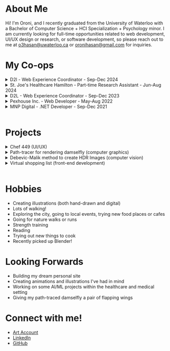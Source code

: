 # About Me

Hi! I'm Oroni, and I recently graduated from the University of Waterloo with a Bachelor of Computer Science + HCI Specialization + Psychology minor. I am currently looking for full-time opportunities related to web development, UI/UX design or research, or software development, so please reach out to me at o3hasan@uwaterloo.ca or oronihasan@gmail.com for inquiries.

# My Co-ops

<details>
  <summary>D2l - Web Experience Coordinator - Sep-Dec 2024</summary>
  <ul>
    <li>Helped my team rebrand <a href="d2l.com">d2l.com</a> by creating custom WordPress blocks using PHP, SCSS, JavaScript, HTML</li>
    <li>Identified audience segments in GA4 to assist with A/B testing in Mutiny, helping us personalize web experiences for different regions and industries; we saw a conversion rate increase of about 4% in one of our segments as a result</li>
    <li>Automated manual tasks in Google Sheets using Apps Script and JavaScript</li>
    <li>Collaborated with integrated marketing teams to create or update campaigns and events on our site</li>
  </ul>
</details>

<details>
  <summary>St. Joe's Healthcare Hamilton - Part-time Research Assistant - Jun-Aug 2024</summary>
  <ul>
    <li>Explored the question of whether respiratory infection rates among children can predict respiratory infection rates among the elderly to enforce sooner preventative measures</li>
    <ul>
      <li>Filtered and analyzed 10 years of collected data in Excel, plotting out trends over the years</li>
      <li>Wrote a <a href="https://docs.google.com/document/d/11BIxPAbYSS2TFHtB-xkot4pSS1u57TQS9h8ceGyNb6k/edit?usp=sharing">summary</a> of the results, finding that RSV infection rates among children can help us predict seasonal peaks</li>
      <li>Implemented <a href="https://github.com/unironi/SARIMA-on-respiratory-database">SARIMA</a> in Python to forcast future peak</li>
    </ul>
    <li>Collaborated with a group of McMaster undergraduate students to help them set up their study "<a href="https://1drv.ms/b/c/bcae31a56b7c8e2c/EWIQ4GhJVuFApuxO8cj4yi4Bf4Rr28DF_V31pjIi9HQc0Q?e=LNyyfr">Snooze-to-Defuse</a>" in REDCap</li>
    <li>Filtered, graphed, and analyzed 20 years of collected data on bacterial infection rates in both hospital and non-hospital acquired infections, presenting linear regression <a href="https://drive.google.com/file/d/1u2zye6CnDxRI7f8jxqjhK_YtfXZLK-ob/view?usp=sharing">graphs and trends</a> to a small group of researchers</li>
  </ul>
  
</details>

<details>
  <summary>D2L - Web Experience Coordinator - Sep-Dec 2023</summary>
  <ul>
    <li>Designed and built a custom pop-up widget to promote content to visitors using WordPress ACF, PHP, CSS, HTML, and Javascript; this widget allowed adding a large image, heading, description, CTA, and video with thumbnail, as well as choosing a pop-up activation and theme colour </li>
    <li>Helped with debugging existing features e.g. adding mobile view and video option for customer quote-blocks</li>
    <li>Automated the following process: fetching leads from Salesforce into a new Excel tab and emailing the marketing team this updated sheet everyday
      <ul>
        <li>I used Power Query to fetch data from Salesforce (this was kind of finnicky)</li>
        <li>Then wrote a short script using Office Script to create a new tab in the Excel sheet named with the current date and populate the sheet with the data</li>
        <li>I then used Power Automate to run the script and email everyone on a schedule</li>
      </ul>
    </li>
    <li>Created a signature module in Marketo using HTML so users can drag and drop when creating emails instead of manually adding their signatures</li>
    <li>Created and updated pages for events and campaigns while collaborating with other marketing teams</li>
    <li>Extracted and reported analyses from Power BI</li>
  </ul>
</details>

<details>
  <summary>Pexhouse Inc. - Web Developer - May-Aug 2022</summary>
  <ul>
    <li>Adjusted page layouts using WordPress editor and modified WooCommerce code snippets for email templates to enhance the appearance of the site and emails</li>
    <li>Created staging site to thoroughly debug and test features before pushing to live, such as resolving PHP version, theme, and plugin conflicts </li>
    <li>Ensured higher performance and availability by updating nameservers, enhancing security, and doing additional configurations through LiquidWeb, Bluehost, cPanel, and Cloudflare</li>
    <li>Improved site safety with Cloudflare and WordPress plugins</li>
    <li>Enhanced backend features for admin such as adding courier options through custom WordPress PHP snippets</li>
  </ul>
</details>

<details>
  <summary>MNP Digital - .NET Developer - Sep-Dec 2021</summary>
  <ul>
    <li>Managed DevOps during development sprints and testing cycles, which included detecting and reporting defects in the product through many, many manual tests</li>
    <li>Configured and debugged Microsoft Dynamics 365 forms, entitities, snippets, attributes, workflows, etc.</li>
    <li>Created visualizations including report views, charts, dashboards in D365</li>
    <li>Created support material for clients like training videos and documentation on product</li>
    <li>Collaborated with QA, developers, and project manager using the Agile method to ensure timely and high-quality deliverables</li>
  </ul>
</details>
<br>

# Projects

<details>
  <summary>Chef 449 (UI/UX)</summary>
  <ul>
    <li>Designed an <a href="https://docs.google.com/document/d/1lNVjurTwWHKNS7iNYl6BO3pldFBV6Yz0v93p5wTdlug/edit?usp=sharing">AI-powered cooking assistant app</a> within a team of four by following the full design process of empathizing, defining, ideating, prototyping, and some testing</li>
    <li>Conducted user research by creating personas, designing and executing interviews with target audience to find pain points, and synthesizing findings using affinity and empathy maps to inform feature development</li>
    <li>Built paper, low-fidelity, and <a href="https://www.figma.com/design/f3OqJgL6vKfTDeHZ6Nz4YK/CS-449-High-Fidelity-Prototype?node-id=125-1919&t=SRKqb7w76EZhLDrO-1">high-fidelity</a> prototypes, iteratively improving designs based on peer feedback from design critique sessions, heuristic evaluations, and cognitive walkthroughs</li>
    <li>Collaborated closely with other team members, maintaining consistent communication, dividing tasks amongst us effectively, and ensuring deliverables were on time through the four-month design process</li>
    <li>Illustrated on-theme graphics for the high-fidelity prototype to make the app more visually appealing and inviting</li>
  </ul>
</details>

<details>
  <summary>Path-tracer for rendering damselfly (computer graphics)</summary>
  <ul>
    <li>Built a <a href="https://github.com/unironi/damselfly-in-distress">pathtracer</a> which included methods like Cook Torrance BRDF, Monte Carlo integration, importance sampling, & volumetric effects</li>
    <li>Modelled the damselfly in Blender and applied materials in Metasequoia</li>
    <li>Implemented in C++</li>
  </ul>
</details>

<details>
  <summary>Debevic-Malik method to create HDR Images (computer vision)</summary>
  <ul>
    <li>Explored how to create <a href="https://github.com/unironi/HDR-Imaging/">HDR images</a> using Debevec-Malik method and tone-mapping using bracketed images of varying exposures</li>
    <li>Implemented in Numpy</li>
  </ul>
</details>

<details>
  <summary>Virtual shopping list (front-end development)</summary>
  <ul>
    <li>Built a <a href="https://github.com/unironi/shopping-list">shopping to-do list</a> where users can add a grocery item, as well as its quantity and category</li>
    <li>Integrated price-fetching API so users can see cost of grocery items</li>
    <li>Implemented using Vite, Typescript, Preact, HTML, and CSS</li>
  </ul>
</details>
<br>

# Hobbies

- Creating illustrations (both hand-drawn and digital)
- Lots of walking!
- Exploring the city, going to local events, trying new food places or cafes
- Going for nature walks or runs
- Strength training
- Reading
- Trying out new things to cook
- Recently picked up Blender!

# Looking Forwards

- Building my dream personal site
- Creating animations and illustrations I've had in mind
- Working on some AI/ML projects within the healthcare and medical setting
- Giving my path-traced damselfly a pair of flapping wings

# Connect with me!
- [Art Account](https://www.instagram.com/ororotheunicorn/)
- [LinkedIn](https://www.linkedin.com/in/oroni-hasan/)
- [GitHub](https://github.com/unironi)
